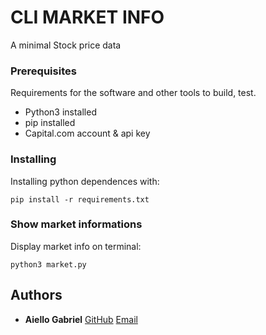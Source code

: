 # CLI MARKET INFO

A minimal Stock price data

### Prerequisites

Requirements for the software and other tools to build, test. 
- Python3 installed
- pip installed
- Capital.com account & api key

### Installing

Installing python dependences with:

    pip install -r requirements.txt


### Show market informations

Display market info on terminal:

    python3 market.py



## Authors

  - **Aiello Gabriel** 
    [GitHub](https://github.com/Haifisch92)
    [Email](devgabriel92@gmail.com)

